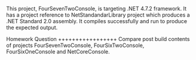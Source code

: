 This project, FourSevenTwoConsole, is targeting .NET 4.7.2 framework. It has a project reference to NetStandandarLibrary project which produces a .NET Standard 2.0 assembly. It compiles successfully and run to produce the expected output. 

Homework Question
+++++++++++++++++
Compare post build contents of projects FourSevenTwoConsole, FourSixTwoConsole, FourSixOneConsole and NetCoreConsole. 